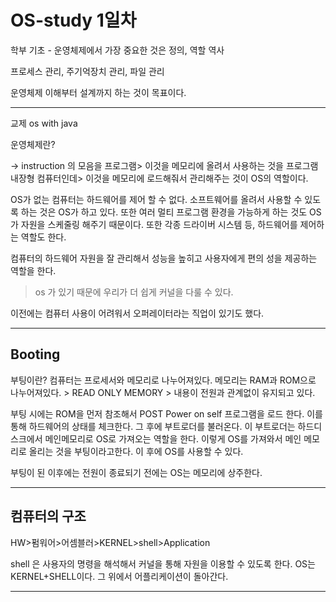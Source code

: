 # OS-study 1일차

학부 기초 - 
운영체제에서 가장 중요한 것은 정의, 역할 역사

프로세스 관리, 주기억장치 관리, 파일 관리

운영체제 이해부터 설계까지 하는 것이 목표이다. 

---
교제 os with java

운영체제란?

-> instruction 의 모음을 프로그램> 이것을 메모리에 올려서 사용하는 것을 프로그램 내장형 컴퓨터인데> 이것을 메모리에 로드해줘서 관리해주는 것이 OS의 역할이다. 

OS가 없는 컴퓨터는 하드웨어를 제어 할 수 없다. 
소프트웨어를 올려서 사용할 수 있도록 하는 것은 OS가 하고 있다. 또한 여러 멀티 프로그램 환경을 가능하게 하는 것도 OS가 자원을 스케줄링 해주기 때문이다. 또한 각종 드라이버 시스템 등, 하드웨어를 제어하는 역할도 한다. 

컴퓨터의 하드웨어 자원을 잘 관리해서 성능을 높히고 사용자에게 편의 성을 제공하는 역할을 한다. 
> os 가 있기 때문에 우리가 더 쉽게 커널을 다룰 수 있다. 

이전에는 컴퓨터 사용이 어려워서 오퍼레이터라는 직업이 있기도 했다. 

---

## Booting
부팅이란? 
컴퓨터는 프로세서와 메모리로 나누어져있다. 메모리는 RAM과 ROM으로 나누어져있다. > READ ONLY MEMORY > 내용이 전원과 관계없이 유지되고 있다. 

부팅 시에는 ROM을 먼저 참조해서 POST Power on self 프로그램을 로드 한다. 이를 통해 하드웨어의 상태를 체크한다. 그 후에 부트로더를 불러온다. 이 부트로더는 하드디스크에서 메인메모리로 OS로 가져오는 역할을 한다. 이렇게 OS를 가져와서 메인 메모리로 올리는 것을 부팅이라고한다. 
이 후에 OS를 사용할 수 있다. 

부팅이 된 이후에는 전원이 종료되기 전에는 OS는 메모리에 상주한다. 

---
## 컴퓨터의 구조
HW>펌워어>어셈블러>KERNEL>shell>Application

shell 은 사용자의 명령을 해석해서 커널을 통해 자원을 이용할 수 있도록 한다. 
OS는 KERNEL+SHELL이다. 그 위에서 어플리케이션이 돌아간다. 

---


